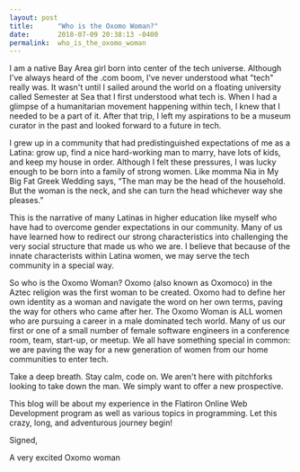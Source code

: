 ```yaml
---
layout: post
title:      "Who is the Oxomo Woman?"
date:       2018-07-09 20:38:13 -0400
permalink:  who_is_the_oxomo_woman
---
```



I am a native Bay Area girl born into center of the tech universe. Although I've always heard of the .com boom, I've never understood what "tech" really was. It wasn't until I sailed around the world on a floating university called Semester at Sea that I first understood what tech is. When I had a glimpse of a humanitarian movement happening within tech, I knew that I needed to be a part of it. After that trip, I left my aspirations to be a museum curator in the past and looked forward to a future in tech. 

I grew up in a community that had predistinguished expectations of me as  a Latina: grow up, find a nice hard-working man to marry, have lots of kids, and keep my house in order. Although I felt these pressures, I was lucky enough to be born into a family of strong women. Like momma Nia in My Big Fat Greek Wedding says, “The man may be the head of the household. But the woman is the neck, and she can turn the head whichever way she pleases.” 

This is the narrative of many Latinas in higher education like myself who have had to overcome gender expectations in our community. Many of us have learned how to redirect our strong characteristics into challenging the very social structure that made us who we are. I believe that because of the innate characterists within Latina women, we may serve the tech community in a special way.

So who is the Oxomo Woman? Oxomo (also known as Oxomoco) in the Aztec religion was the first woman to be created. Oxomo had to define her own identity as a woman and navigate the word on her own terms, paving the way for others who came after her. The Oxomo Woman is ALL women who are pursuing a career in a male dominated tech world. Many of us our first or one of a small number of female software engineers in a conference room, team, start-up, or meetup. We all have something special in common: we are paving the way for a new generation of women from our home communities to enter tech. 

Take a deep breath. Stay calm, code on. We aren't here with pitchforks looking to take down the man. We simply want to offer a new prospective. 

This blog will be about my experience in the Flatiron Online Web Development program as well as various topics in programming. Let this crazy, long, and adventurous journey begin! 

Signed,

A very excited Oxomo woman
